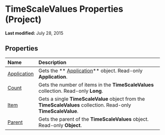 
# TimeScaleValues Properties (Project)

 **Last modified:** July 28, 2015


## Properties



|**Name**|**Description**|
|:-----|:-----|
| [Application](58c5a8ae-0646-2f47-ad79-687ec8d41d4e.md)|Gets the  ** [Application](8eb91712-7784-a102-38c0-19bb056c27e9.md)** object. Read-only **Application**.|
| [Count](76ac63bf-74e1-3f1c-1089-90eb101e1147.md)|Gets the number of items in the  **TimeScaleValues** collection. Read-only **Long**.|
| [Item](8bbd6389-53ac-9f03-d155-c53e6a3dc681.md)|Gets a single  **TimeScaleValue** object from the **TimeScaleValues** collection. Read-only **TimeScaleValue**.|
| [Parent](1235dcdf-1cb0-23d3-f943-4e7acf513b40.md)|Gets the parent of the  **TimeScaleValues** object. Read-only **Object**.|
